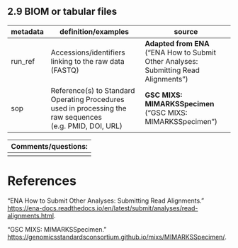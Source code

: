 ## 2.9 BIOM or tabular files

| **metadata** | **definition/examples**                                                                                  | **source**                                                                            |
|------------------|------------------------------------|------------------|
| run_ref      | Accessions/identifiers linking to the raw data (FASTQ)                                                   | **Adapted from ENA** (“ENA How to Submit Other Analyses: Submitting Read Alignments”) |
| sop          | Reference(s) to Standard Operating Procedures used in processing the raw sequences (e.g. PMID, DOI, URL) | **GSC MIXS: MIMARKSSpecimen** (“GSC MIXS: MIMARKSSpecimen”)                           |

| Comments/questions: |
|---------------------|
|                     |

# References

“ENA How to Submit Other Analyses: Submitting Read Alignments.”
<https://ena-docs.readthedocs.io/en/latest/submit/analyses/read-alignments.html>.

“GSC MIXS: MIMARKSSpecimen.”
<https://genomicsstandardsconsortium.github.io/mixs/MIMARKSSpecimen/>.
